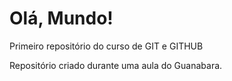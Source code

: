 # Olá, Mundo!
 Primeiro repositório do curso de GIT e GITHUB

 Repositório criado durante uma aula do Guanabara.

